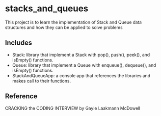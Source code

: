 # stacks_and_queues
This project is to learn the implementation of Stack and Queue data structures and how they can be applied to solve problems

## Includes
- Stack: library that implement a Stack with pop(), push(), peek(), and isEmpty() functions.
- Queue: library that implement a Queue with enqueue(), dequeue(), and isEmpty() functions.
- StackAndQueueApp: a console app that references the libraries and makes call to their functions.

## Reference
CRACKING the CODING INTERVIEW by Gayle Laakmann McDowell

